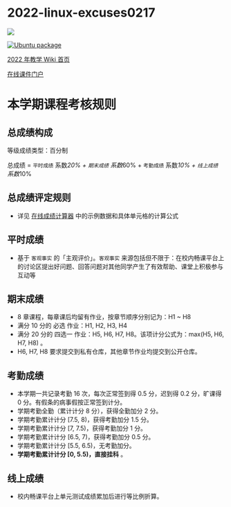 # 2022-linux-excuses0217

[![](https://img.shields.io/badge/build-passing-brightgreen)]()

[![Ubuntu package](https://img.shields.io/ubuntu/v/ubuntu-wallpapers/focal)](https://releases.ubuntu.com/20.04/)



[2022 年教学 Wiki 首页](https://c4pr1c3.github.io/cuc-wiki/linux/2022/index.html)

[在线课件门户](https://c4pr1c3.github.io/LinuxSysAdmin/)



# 本学期课程考核规则

## 总成绩构成

等级成绩类型：百分制

总成绩 = `平时成绩` 系数*20% + `期末成绩` 系数*60% + `考勤成绩` 系数*10% + `线上成绩` 系数*10%

## 总成绩评定规则

- 详见 [在线成绩计算器](https://docs.qq.com/sheet/DVWRJSlRNY1FacUdI) 中的示例数据和具体单元格的计算公式

## 平时成绩

- 基于 `客观事实` 的「主观评价」。`客观事实` 来源包括但不限于：在校内畅课平台上的讨论区提出好问题、回答问题对其他同学产生了有效帮助、课堂上积极参与互动等

## 期末成绩

- 8 章课程，每章课后均留有作业，按章节顺序分别记为：H1 ~ H8
- 满分 10 分的 必选 作业：H1, H2, H3, H4
- 满分 20 分的 四选一 作业：H5, H6, H7, H8。该项计分公式为：max(H5, H6, H7, H8) 。
- H6, H7, H8 要求提交到私有仓库，其他章节作业均提交到公开仓库。

## 考勤成绩

- 本学期一共记录考勤 16 次，每次正常签到得 0.5 分，迟到得 0.2 分，旷课得 0 分。有假条的病事假按正常签到计分。
- 学期考勤全勤（累计计分 8 分），获得全勤加分 2 分。
- 学期考勤累计计分 [7.5, 8)，获得考勤加分 1.5 分。
- 学期考勤累计计分 [7, 7.5)，获得考勤加分 1 分。
- 学期考勤累计计分 [6.5, 7)，获得考勤加分 0.5 分。
- 学期考勤累计计分 [5.5, 6.5)，无考勤加分。
- **学期考勤累计计分 [0, 5.5)，直接挂科** 。

## 线上成绩

- 校内畅课平台上单元测试成绩累加后进行等比例折算。
